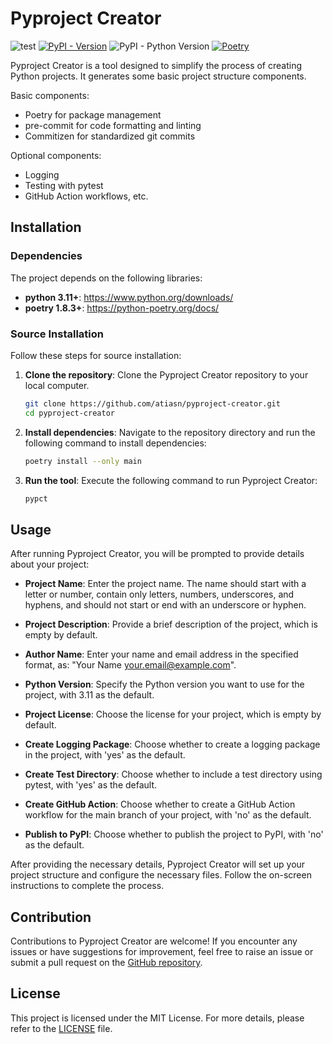 # Pyproject Creator
![test](https://github.com/atiasn/pyproject-creator/actions/workflows/test.yml/badge.svg?branch=master)
[![PyPI - Version](https://img.shields.io/pypi/v/pyproject-creator)](https://pypi.org/project/pyproject-creator/)
![PyPI - Python Version](https://img.shields.io/pypi/pyversions/pyproject-creator)
[![Poetry](https://img.shields.io/endpoint?url=https://python-poetry.org/badge/v0.json)](https://python-poetry.org/)


Pyproject Creator is a tool designed to simplify the process of creating Python projects. It generates some basic project structure components.

Basic components:

- Poetry for package management
- pre-commit for code formatting and linting
- Commitizen for standardized git commits

Optional components:

- Logging
- Testing with pytest
- GitHub Action workflows, etc.

## Installation

### Dependencies

The project depends on the following libraries:
- **python 3.11+**: https://www.python.org/downloads/
- **poetry 1.8.3+**: https://python-poetry.org/docs/

### Source Installation

Follow these steps for source installation:

1. **Clone the repository**: Clone the Pyproject Creator repository to your local computer.
   ```bash
   git clone https://github.com/atiasn/pyproject-creator.git
   cd pyproject-creator
   ```

2. **Install dependencies**: Navigate to the repository directory and run the following command to install dependencies:
   ```bash
   poetry install --only main
   ```

3. **Run the tool**: Execute the following command to run Pyproject Creator:
   ```bash
   pypct
   ```

## Usage

After running Pyproject Creator, you will be prompted to provide details about your project:

- **Project Name**: Enter the project name. The name should start with a letter or number, contain only letters, numbers, underscores, and hyphens, and should not start or end with an underscore or hyphen.

- **Project Description**: Provide a brief description of the project, which is empty by default.

- **Author Name**: Enter your name and email address in the specified format, as: "Your Name <your.email@example.com>".

- **Python Version**: Specify the Python version you want to use for the project, with 3.11 as the default.

- **Project License**: Choose the license for your project, which is empty by default.

- **Create Logging Package**: Choose whether to create a logging package in the project, with 'yes' as the default.

- **Create Test Directory**: Choose whether to include a test directory using pytest, with 'yes' as the default.

- **Create GitHub Action**: Choose whether to create a GitHub Action workflow for the main branch of your project, with 'no' as the default.

- **Publish to PyPI**: Choose whether to publish the project to PyPI, with 'no' as the default.

After providing the necessary details, Pyproject Creator will set up your project structure and configure the necessary files. Follow the on-screen instructions to complete the process.

## Contribution

Contributions to Pyproject Creator are welcome! If you encounter any issues or have suggestions for improvement, feel free to raise an issue or submit a pull request on the [GitHub repository](https://github.com/atiasn/pyproject-creator).

## License

This project is licensed under the MIT License. For more details, please refer to the [LICENSE](../LICENSE) file.
